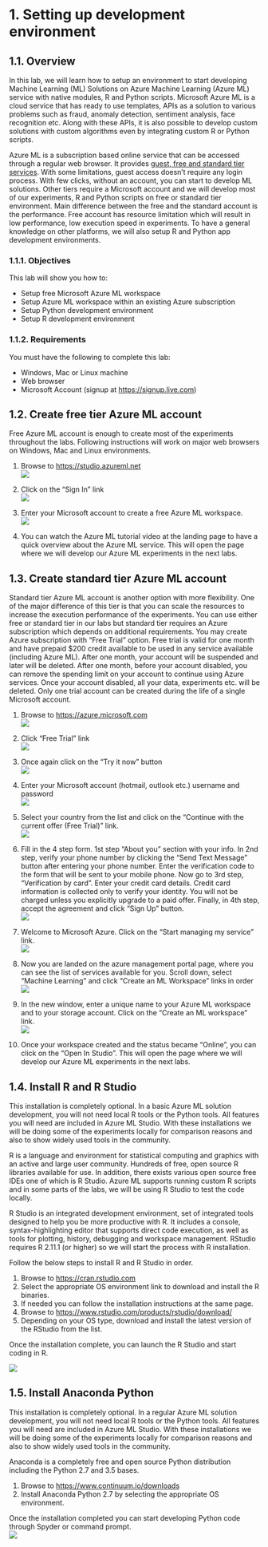 # 1. Setting up development environment
## 1.1. Overview
In this lab, we will learn how to setup an environment to start developing Machine Learning (ML) Solutions on Azure Machine Learning (Azure ML) service with native modules, R and Python scripts. Microsoft Azure ML is a cloud service that has ready to use templates, APIs as a solution to various problems such as fraud, anomaly detection, sentiment analysis, face recognition etc. Along with these APIs, it is also possible to develop custom solutions with custom algorithms even by integrating custom R or Python scripts.  

Azure ML is a subscription based online service that can be accessed through a regular web browser. It provides [guest, free and standard tier services](http://blogs.technet.com/b/machinelearning/archive/2015/04/29/guest-access-guided-tour-amp-experiment-tutorial.aspx). With some limitations, guest access doesn’t require any login process. With few clicks, without an account, you can start to develop ML solutions. Other tiers require a Microsoft account and we will develop most of our experiments, R and Python scripts on free or standard tier environment. Main difference between the free and the standard account is the performance. Free account has resource limitation which will result in low performance, low execution speed in experiments. To have a general knowledge on other platforms, we will also setup R and Python app development environments.

### 1.1.1. Objectives
This lab will show you how to:
* Setup free Microsoft Azure ML workspace
* Setup Azure ML workspace within an existing Azure subscription
* Setup Python development environment
* Setup R development environment

### 1.1.2. Requirements
You must have the following to complete this lab:
* Windows, Mac or Linux machine
* Web browser
* Microsoft Account (signup at https://signup.live.com) 

## 1.2. Create free tier Azure ML account
Free Azure ML account is enough to create most of the experiments throughout the labs. Following instructions will work on major web browsers on Windows, Mac and Linux environments.

1. Browse to https://studio.azureml.net  
![](./imgs/1.2.i001.png)
 
2. Click on the “Sign In” link  
![](./imgs/1.2.i002.png)

3. Enter your Microsoft account to create a free Azure ML workspace.  
![](./imgs/1.2.i003.png)

4. You can watch the Azure ML tutorial video at the landing page to have a quick overview about the Azure ML service. This will open the page where we will develop our Azure ML experiments in the next labs.  

## 1.3. Create standard tier Azure ML account
Standard tier Azure ML account is another option with more flexibility. One of the major difference of this tier is that you can scale the resources to increase the execution performance of the experiments. You can use either free or standard tier in our labs but standard tier requires an Azure subscription which depends on additional requirements. You may create Azure subscription with “Free Trial” option. Free trial is valid for one month and have prepaid $200 credit available to be used in any service available (including Azure ML). After one month, your account will be suspended and later will be deleted. After one month, before your account disabled, you can remove the spending limit on your account to continue using Azure services. Once your account disabled, all your data, experiments etc. will be deleted. Only one trial account can be created during the life of a single Microsoft account.  


1. Browse to https://azure.microsoft.com  
![](./imgs/1.3.i001.png)

2. Click “Free Trial” link  
![](./imgs/1.3.i002.png)

3. Once again click on the “Try it now” button  
![](./imgs/1.3.i003.png)

4. Enter your Microsoft account (hotmail, outlook etc.) username and password  
![](./imgs/1.3.i004.png)

5. Select your country from the list and click on the “Continue with the current offer (Free Trial)” link.  
![](./imgs/1.3.i005.png)

6. Fill in the 4 step form. 1st step “About you” section with your info. In 2nd step, verify your phone number by clicking the “Send Text Message” button after entering your phone number. Enter the verification code to the form that will be sent to your mobile phone.  Now go to 3rd step, “Verification by card”. Enter your credit card details. Credit card information is collected only to verify your identity. You will not be charged unless you explicitly upgrade to a paid offer. Finally, in 4th step, accept the agreement and click “Sign Up” button.  
![](./imgs/1.3.i006.png)

7. Welcome to Microsoft Azure. Click on the “Start managing my service” link.  
![](./imgs/1.3.i007.png)

8. Now you are landed on the azure management portal page, where you can see the list of services available for you. Scroll down, select “Machine Learning” and click “Create an ML Workspace” links in order  
![](./imgs/1.3.i008.png)

9. In the new window, enter a unique name to your Azure ML workspace and to your storage account. Click on the “Create an ML workspace” link.  
![](./imgs/1.3.i009.png)

10. Once your workspace created and the status became “Online”, you can click on the “Open In Studio”. This will open the page where we will develop our Azure ML experiments in the next labs.  

## 1.4. Install R and R Studio
This installation is completely optional. In a basic Azure ML solution development, you will not need local R tools or the Python tools. All features you will need are included in Azure ML Studio. With these installations we will be doing some of the experiments locally for comparison reasons and also to show widely used tools in the community.  

R is a language and environment for statistical computing and graphics with an active and large user community. Hundreds of free, open source R libraries available for use. In addition, there exists various open source free IDEs one of which is R Studio. Azure ML supports running custom R scripts and in some parts of the labs, we will be using R Studio to test the code locally.  
 
R Studio is an integrated development environment, set of integrated tools designed to help you be more productive with R. It includes a console, syntax-highlighting editor that supports direct code execution, as well as tools for plotting, history, debugging and workspace management. RStudio requires R 2.11.1 (or higher) so we will start the process with R installation.  

Follow the below steps to install R and R Studio in order.  

1. Browse to https://cran.rstudio.com 
2. Select the appropriate OS environment link to download and install the R binaries.
3. If needed you can follow the installation instructions at the same page.
4. Browse to https://www.rstudio.com/products/rstudio/download/
5. Depending on your OS type, download and install the latest version of the RStudio from the list.

Once the installation complete, you can launch the R Studio and start coding in R.  

![](./imgs/1.4.i001.png)

## 1.5. Install Anaconda Python
This installation is completely optional. In a regular Azure ML solution development, you will not need local R tools or the Python tools. All features you will need are included in Azure ML Studio. With these installations we will be doing some of the experiments locally for comparison reasons and also to show widely used tools in the community.  

Anaconda is a completely free and open source Python distribution including the Python 2.7 and 3.5 bases.  
1. Browse to https://www.continuum.io/downloads
2. Install Anaconda Python 2.7 by selecting the appropriate OS environment.

Once the installation completed you can start developing Python code through Spyder or command prompt.  
![](./imgs/1.5.i001.png)
